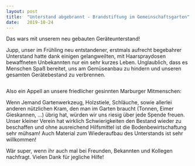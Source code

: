 ```yaml
---
layout: post
title:  "Unterstand abgebrannt - Brandstiftung im Gemeinschaftsgarten"
date:   2019-10-24
---
```


<p class="intro"><span class="dropcap">D</span>as wars mit unserem neu gebauten Geräteunterstand!</p>

Jupp, unser im Frühling neu entstandener, erstmals aufrecht begebahrer Unterstand hatte dank einigen gelangweilten, mit Haarspraydosen bewaffneten Unbekannten nur ein sehr kurzes Leben. Unglaublich, dass es Menschen Spaß bereitet, uns am Gemüseanbau zu hindern und unseren gesamten Gerätebestand zu verbrennen.

<img src="{{ '/assets/img/Brandstiftung.jpg' | prepend: site.baseurl }}" alt=""> 

Also ein Appell an unsere friedlicher gesinnten Marburger Mitmenschen:

Wenn Jemand Gartenwerkzeug, Holzstiele, Schläuche, sowie allerlei anderen nützlichen Kram, den man im Garten braucht (Tonnen, Eimer Gieskannen, ...) übrig hat, würden wir uns riesig über jede Spende freuen. Unser kleiner Verein hat wirklich Schwierigkeiten den Bestand wieder zu beschaffen und ohne ausreichend Hilfsmittel ist die Bodenbewirtschaftung sehr mühsam!
Auch Material zum Wiederaufbau des Unterstands ist sehr willkommen!

Wär super, wenn ihr auch mal bei Freunden, Bekannten und Kollegen nachfragt. Vielen Dank für jegliche Hilfe!